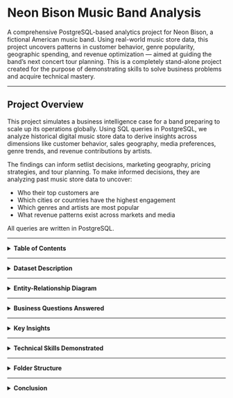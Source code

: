 # Neon Bison Music Band Analysis

A comprehensive PostgreSQL-based analytics project for Neon Bison, a fictional American music band. Using real-world music store data, this project uncovers patterns in customer behavior, genre popularity, geographic spending, and revenue optimization — aimed at guiding the band’s next concert tour planning. This is a completely stand-alone project created for the purpose of demonstrating skills to solve business problems and acquire technical mastery.

---

## Project Overview

This project simulates a business intelligence case for a band preparing to scale up its operations globally. Using SQL queries in PostgreSQL, we analyze historical digital music store data to derive insights across dimensions like customer behavior, sales geography, media preferences, genre trends, and revenue contributions by artists.

The findings can inform setlist decisions, marketing geography, pricing strategies, and tour planning. To make informed decisions, they are analyzing past music store data to uncover:

- Who their top customers are
- Which cities or countries have the highest engagement
- Which genres and artists are most popular
- What revenue patterns exist across markets and media

All queries are written in PostgreSQL.

---

<details>
<summary><strong>Table of Contents</strong></summary>

- [Dataset Description](#dataset-description)  
- [Entity-Relationship Diagram](#entity-relationship-diagram)  
- [Business Questions Answered](#business-questions-answered)  
- [Key Insights](#key-insights)  
- [Technical Skills Demonstrated](#technical-skills-demonstrated)  
- [Folder Structure](#folder-structure)  
- [How to Run](#how-to-run)  
- [Conclusion](#conclusion)  

</details>

---

<details>
<summary><strong>Dataset Description</strong></summary>

The dataset resembles a digital music store with the following key tables:

| Table                   | Description                                                  |
|-------------------------|--------------------------------------------------------------|
| customer              | Customer info, country, contact details, and rep IDs         |
| invoice               | Purchase transactions, billing countries, totals             |
| invoice_line          | Individual line items in each invoice (track, price, qty)    |
| track                 | Metadata of tracks: album, genre, composer, duration         |
| album                 | Albums and their corresponding artists                       |
| artist                | Artist names                                                 |
| genre                 | Genres (e.g., Rock, Jazz, Pop)                               |
| media_type            | Format of music (MP3, AAC, etc.)                             |
| employee              | Store employees, reps, and hierarchy                         |
| playlist, playlist_track | Playlist metadata and track mapping               |

> Key CSVs (Available in the Data Folder):  
> customer.csv, invoice.csv, invoice_line.csv, track.csv, album.csv, artist.csv, genre.csv,  
> media_type.csv, employee.csv, playlist.csv, playlist_track.csv

</details>

---

<details>
<summary><strong>Entity-Relationship Diagram</strong></summary>

Below is the database schema showcasing relationships between all tables:

![Schema Diagram](schema_diagram.png)

</details>

---

<details>
<summary><strong>Business Questions Answered</strong></summary>

### Genre & Track Trends  
- [Genre with Highest Revenues](queries/Genre%20with%20Highest%20Revenues.sql)  
- [Genre with Low Volume but High Revenue](queries/Genre%20with%20Low%20Volume%20but%20High%20Revenue.sql)  
- [Tracks Purchased Most Number of Times](queries/Tracks%20Purchased%20Most%20Number%20of%20Times.sql)  
- [Songs longer than Average Song Length](queries/Songs%20longer%20than%20Average%20Song%20Length.sql)  
- [All Rock Music Listeners Data](queries/All%20Rock%20Music%20Listeners%20Data.sql)  

### Artist & Album Performance  
- [Albums with Highest Revenue Per Track](queries/Albums%20with%20Highest%20Revenue%20Per%20Track.sql)  
- [Artists With Highest Revenue](queries/Artists%20With%20Highest%20Revenue.sql)  
- [Top 10 Rock artists by song numbers](queries/Top%2010%20Rock%20artists%20by%20song%20numbers.sql)  
- [Artists with Most Number of Appearences in Invoices](queries/Artists%20with%20Most%20Number%20of%20Appearences%20in%20Invoices.sql)  
- [Customer Spending on Each Artist](queries/Customer%20Spending%20on%20Each%20Artist.sql)  

### Customer Insights & Segmentation  
- [Highest Spending Customers Across All Time](queries/Highest%20Spending%20Customers%20Across%20All%20Time.sql)  
- [Customers with Single or Multiple Purchases](queries/Customers%20with%20Single%20or%20Multiple%20Purchases.sql)  
- [Top Spenders From Each Country](queries/Top%20Spenders%20From%20Each%20Country.sql)  

### Geographic Market Analysis  
- [Country Wise Top Spenders on Music](queries/Country%20Wise%20Top%20Spenders%20on%20Music.sql)  
- [Country Wise Most Popular Genre](queries/Country%20Wise%20Most%20Popular%20Genre.sql)  
- [Country With Most Invoices](queries/Country%20With%20Most%20Invoices.sql)  
- [Country Wise Average Revenue](queries/Country%20Wise%20Average%20Revenue.sql)  
- [City With The Best Customers](queries/City%20With%20The%20Best%20Customers.sql)  

### Financial Insights  
- [Top 3 Values of Invoice](queries/Top%203%20Values%20of%20Invoice.sql)  

### Operational Utilities  
- [Senior Most Employee in the band](queries/Senior%20Most%20Employee.sql)  

</details>

---

<details>
<summary><strong>Key Insights</strong></summary>

- Rock dominates in most English-speaking countries; Latin is big in Brazil.  
- The USA leads in both revenue and invoice volume, followed by Canada and Brazil.  
- Luís Gonçalves is the highest-spending customer at over \$49.  
- Queen and Led Zeppelin top the charts in artist revenue.  
- Cities like São Paulo and Edmonton have high average customer spend.  
- Some albums earn significantly more per track than others, showing commercial efficiency.  

</details>

---

<details>
<summary><strong>Technical Skills Demonstrated</strong></summary>

- Multi-table joins using INNER JOIN, LEFT JOIN  
- Aggregation and grouping (GROUP BY, HAVING)  
- Use of window functions (ROW_NUMBER, RANK)  
- Use of Common Table Expressions (CTEs) for modular, readable queries  
- Analytical techniques like segmentation, ranking, and trend analysis  
- Formatting outputs for clarity using rounding and sorting  

</details>

---

<details>
<summary><strong>Folder Structure</strong></summary>

bash
Neon-Bison-Music-Band-Analysis/
├── queries/               # Organized SQL scripts by question
├── data/                  # Raw CSV files for upload and inspection
├── visuals/               # Optional charts, plots, ER diagrams
├── outputs/               # CSV/Markdown results of select queries
├── schema_diagram.png     # Database schema image
└── README.md              # This documentation file

</details>

---

<details>
<summary><strong>Conclusion</strong></summary>

This project showcases how relational database analysis can drive actionable music industry strategies. By analyzing purchase patterns, customer geography, genre preferences, and artist performance, bands like Neon Bison can make data-driven decisions for touring, pricing, and promotion.

</details>
